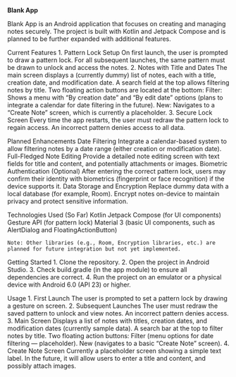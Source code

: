 **Blank App**

Blank App is an Android application that focuses on creating and managing notes securely. The project is built with Kotlin and Jetpack Compose and is planned to be further expanded with additional features.

Current Features
	1.	Pattern Lock Setup
		On first launch, the user is prompted to draw a pattern lock.
		For all subsequent launches, the same pattern must be drawn to unlock and access the notes.
	2.	Notes with Title and Dates
		The main screen displays a (currently dummy) list of notes, each with a title, creation date, and modification date.
		A search field at the top allows filtering notes by title.
		Two floating action buttons are located at the bottom:
		Filter: Shows a menu with “By creation date” and “By edit date” options (plans to integrate a calendar for date filtering in the future).
		New: Navigates to a “Create Note” screen, which is currently a placeholder.
	3.	Secure Lock Screen
		Every time the app restarts, the user must redraw the pattern lock to regain access. An incorrect pattern denies access to all data.

Planned Enhancements
		Date Filtering
		Integrate a calendar-based system to allow filtering notes by a date range (either creation or modification date).
		Full-Fledged Note Editing
		Provide a detailed note editing screen with text fields for title and content, and potentially attachments or images.
		Biometric Authentication (Optional)
		After entering the correct pattern lock, users may confirm their identity with biometrics (fingerprint or face recognition) if the device supports it.
		Data Storage and Encryption
		Replace dummy data with a local database (for example, Room).
		Encrypt notes on-device to maintain privacy and protect sensitive information.

Technologies Used (So Far)
		Kotlin
		Jetpack Compose (for UI components)
		Gesture API (for pattern lock)
		Material 3 (basic UI components, such as AlertDialog and FloatingActionButton)

	Note: Other libraries (e.g., Room, Encryption libraries, etc.) are planned for future integration but not yet implemented.

Getting Started
	1.	Clone the repository. 
	2.  Open the project in Android Studio.
	3.	Check build.gradle (in the app module) to ensure all dependencies are correct.
	4.	Run the project on an emulator or a physical device with Android 6.0 (API 23) or higher.

Usage
	1.	First Launch
		The user is prompted to set a pattern lock by drawing a gesture on screen.
	2.	Subsequent Launches
		The user must redraw the saved pattern to unlock and view notes. An incorrect pattern denies access.
	3.	Main Screen
		Displays a list of notes with titles, creation dates, and modification dates (currently sample data).
		A search bar at the top to filter notes by title.
		Two floating action buttons:
		Filter (menu options for date filtering — placeholder).
		New (navigates to a basic “Create Note” screen).
	4.	Create Note Screen
		Currently a placeholder screen showing a simple text label. In the future, it will allow users to enter a title and content, and possibly attach images.
